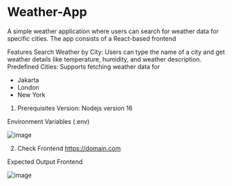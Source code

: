 # Weather-App
A simple weather application where users can search for weather data for specific cities. The app consists of a React-based frontend 

Features
Search Weather by City:
Users can type the name of a city and get weather details like temperature, humidity, and weather description.
Predefined Cities:
Supports fetching weather data for 
- Jakarta
- London
-  New York


1. Prerequisites
Version: Nodejs version 16


Environment Variables (.env)


![image](https://github.com/user-attachments/assets/0cf3f34d-84f3-4b92-bbfa-ee814d920200)



2. Check Frontend
https://domain.com

Expected Output Frontend



![image](https://github.com/user-attachments/assets/c4b8ed0c-5a42-4f3d-8c56-bfca4ae2e925)

